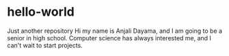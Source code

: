 # hello-world
Just another repository
Hi my name is Anjali Dayama, and I am going to be a senior in high school. Computer science has always interested me, and I can't wait to start projects. 
